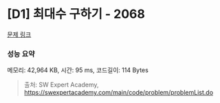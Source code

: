 # [D1] 최대수 구하기 - 2068 

[문제 링크](https://swexpertacademy.com/main/code/problem/problemDetail.do?contestProbId=AV5QQhbqA4QDFAUq) 

### 성능 요약

메모리: 42,964 KB, 시간: 95 ms, 코드길이: 114 Bytes



> 출처: SW Expert Academy, https://swexpertacademy.com/main/code/problem/problemList.do